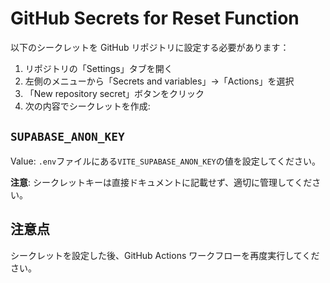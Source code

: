 # GitHub Secrets for Reset Function

以下のシークレットを GitHub リポジトリに設定する必要があります：

1. リポジトリの「Settings」タブを開く
2. 左側のメニューから「Secrets and variables」→「Actions」を選択
3. 「New repository secret」ボタンをクリック
4. 次の内容でシークレットを作成:

## `SUPABASE_ANON_KEY`

Value: `.env`ファイルにある`VITE_SUPABASE_ANON_KEY`の値を設定してください。

**注意**: シークレットキーは直接ドキュメントに記載せず、適切に管理してください。

## 注意点

シークレットを設定した後、GitHub Actions ワークフローを再度実行してください。
